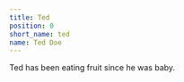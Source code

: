 ```yaml
---
title: Ted
position: 0
short_name: ted
name: Ted Doe
---
```


Ted has been eating fruit since he was baby.